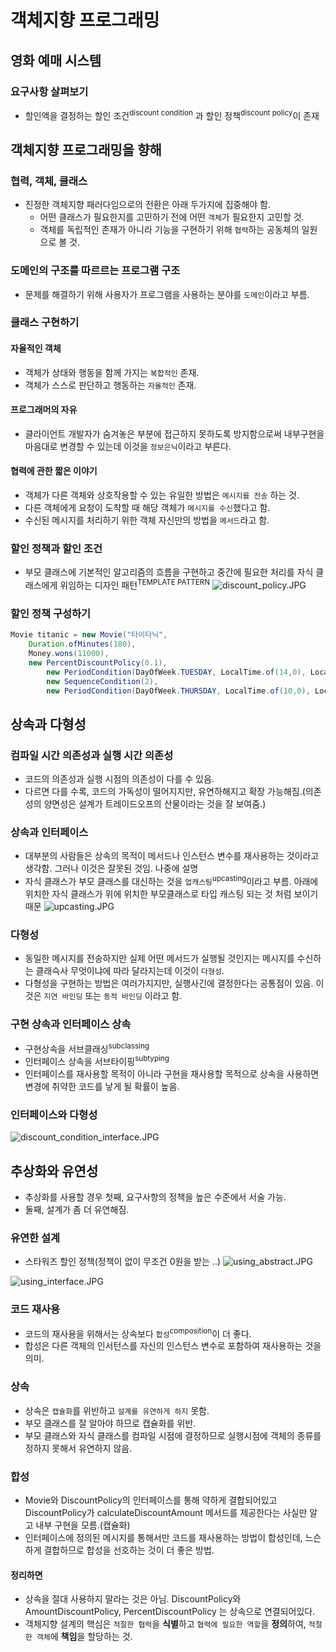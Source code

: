 # 객체지향 프로그래밍
## 영화 예매 시스템

### 요구사항 살펴보기
- 할인액을 결정하는 할인 조건<sup>discount condition</sup> 과 할인 정책<sup>discount policy</sup>이 존재

## 객체지향 프로그래밍을 향해

### 협력, 객체, 클래스
- 진정한 객체지향 패러다임으로의 전환은 아래 두가지에 집중해야 함.
	- 어떤 클래스가 필요한지를 고민하기 전에 어떤 `객체`가 필요한지 고민할 것.
	- 객체를 독립적인 존재가 아니라 기능을 구현하기 위해 `협력`하는 공동체의 일원으로 볼 것.

### 도메인의 구조를 따르르는 프로그램 구조
- 문제를 해결하기 위해 사용자가 프로그램을 사용하는 분야를 `도메인`이라고 부름.

### 클래스 구현하기

#### 자율적인 객체
- 객체가 상태와 행동을 함께 가지는 `복합적인` 존재.
- 객체가 스스로 판단하고 행동하는 `자율적인` 존재.

#### 프로그래머의 자유
- 클라이언트 개발자가 숨겨놓은 부분에 접근하지 못하도록 방지함으로써 내부구현을 마음대로 변경할 수 있는데 이것을 `정보은닉`이라고 부른다.

#### 협력에 관한 짧은 이야기
- 객체가 다른 객체와 상호작용할 수 있는 유일한 방법은 `메시지를 전송` 하는 것.
- 다른 객체에게 요청이 도착할 때 해당 객체가 `메시지를 수신`했다고 함.
- 수신된 메시지를 처리하기 위한 객체 자신만의 방법을 `메서드`라고 함.

### 할인 정책과 할인 조건
- 부모 클래스에 기본적인 알고리즘의 흐름을 구현하고 중간에 필요한 처리를 자식 클래스에게 위임하는 디자인 패턴<sup>TEMPLATE PATTERN</sup>
![discount_policy.JPG](discount_policy.JPG)

### 할인 정책 구성하기
```java
Movie titanic = new Movie("타이타닉",
	Duration.ofMinutes(180),
	Money.wons(11000),
	new PercentDiscountPolicy(0.1),
		new PeriodCondition(DayOfWeek.TUESDAY, LocalTime.of(14,0), LocalTime.of(16, 59),
		new SequenceCondition(2),
		new PeriodCondition(DayOfWeek.THURSDAY, LocalTime.of(10,0), LocalTime.of(13, 59)));
```

## 상속과 다형성

### 컴파일 시간 의존성과 실행 시간 의존성
- 코드의 의존성과 실행 시점의 의존성이 다를 수 있음.
- 다르면 다를 수록, 코드의 가독성이 떨어지지만, 유연하해지고 확장 가능해짐.(의존성의 양면성은 설계가 트레이드오프의 산물이라는 것을 잘 보여줌.)

### 상속과 인터페이스
- 대부분의 사람들은 상속의 목적이 메서드나 인스턴스 변수를 재사용하는 것이라고 생각함. 그러나 이것은 잘못된 것임. 나중에 설명
- 자식 클래스가 부모 클래스를 대신하는 것을 `업캐스팅`<sup>upcasting</sup>이라고 부름. 아래에 위치한 자식 클래스가 위에 위치한 부모클래스로 타입 캐스팅 되는 것 처럼 보이기 때문
![upcasting.JPG](upcasting.JPG)

### 다형성
- 동일한 메시지를 전송하지만 실제 어떤 메서드가 실행될 것인지는 메시지를 수신하는 클래슥사 무엇이냐에 따라 달라지는데 이것이 `다형성`.
- 다형성을 구현하는 방법은 여러가지지만, 실행사긴에 결정한다는 공통점이 있음. 이것은 `지연 바인딩` 또는 `동적 바인딩` 이라고 함.


### 구현 상속과 인터페이스 상속
- 구현상속을 서브클래싱<sup>subclassing</sup>
- 인터페이스 상속을 서브타이핑<sup>subtyping</sup>
- 인터페이스를 재사용할 목적이 아니라 구현을 재사용할 목적으로 상속을 사용하면 변경에 취약한 코드를 낳게 될 확률이 높음.

### 인터페이스와 다형성
![discount_condition_interface.JPG](discount_condition_interface.JPG)


## 추상화와 유연성
- 추상화를 사용할 경우 첫째, 요구사항의 정책을 높은 수준에서 서술 가능.
- 둘째, 설계가 좀 더 유연해짐.

### 유연한 설계
- 스타워즈 할인 정책(정책이 없이 무조건 0원을 받는 ..)
![using_abstract.JPG](using_abstract.JPG)

![using_interface.JPG](using_interface.JPG)

### 코드 재사용
- 코드의 재사용을 위해서는 상속보다 `합성`<sup>composition</sup>이 더 좋다.
- 합성은 다른 객체의 인서턴스를 자신의 인스턴스 변수로 포함하여 재사용하는 것을 의미.

### 상속
- 상속은 `캡슐화`를 위반하고 `설계를 유연하게 하지` 못함.
- 부모 클래스를 잘 알아야 하므로 캡슐화를 위반.
- 부모 클래스와 자식 클래스를 컴파일 시점에 결정하므로 실행시점에 객체의 종류를 정하지 못해서 유연하지 않음.

### 합성
- Movie와 DiscountPolicy의 인터페이스를 통해 약하게 결합되어있고 DiscountPolicy가 calculateDiscountAmount 메서드를 제공한다는 사실만 알고 내부 구현을 모름.(캡슐화)
- 인터페이스에 정의된 메시지를 통해서만 코드를 재사용하는 방법이 합성인데, 느슨하게 결합하므로 합성을 선호하는 것이 더 좋은 방법.

#### 정리하면
- 상속을 절대 사용하지 말라는 것은 아님. DiscountPolicy와 AmountDiscountPolicy, PercentDiscountPolicy 는 상속으로 연결되어있다. 
- 객체지향 설계의 핵심은 `적절한 협력`을 **식별**하고 `협력에 필요한 역할`을 **정의**하여, `적절한 객체`에 **책임**을 할당하는 것.

